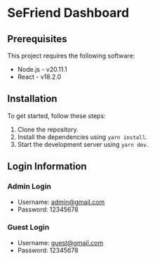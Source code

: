 # SeFriend Dashboard

## Prerequisites

This project requires the following software:

- Node.js - v20.11.1
- React - v18.2.0

## Installation

To get started, follow these steps:

1. Clone the repository.
2. Install the dependencies using `yarn install`.
3. Start the development server using `yarn dev`.

## Login Information

### Admin Login

- Username: admin@gmail.com
- Password: 12345678

### Guest Login

- Username: guest@gmail.com
- Password: 12345678
